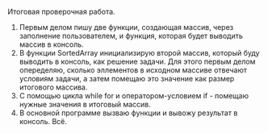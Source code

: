 Итоговая проверочная работа.    

1. Первым делом пишу две функции, создающая массив, через заполнение пользователем, и функция, которая будет выводить массив в консоль.
2. В функции SortedArray инициализирую второй массив, который буду выводить в консоль, как решение задачи. Для этого первым делом опеределяю, сколько эллементов в исходном массиве отвечают условиям задачи, а затем помещаю это значение как размер итогового массива.
3. С помощью цикла while for и оператором-условием if - помещаю нужные значения в итоговый массив. 
4. В основной программе вызваю функции и вывожу результат в консоль.
Всё.
